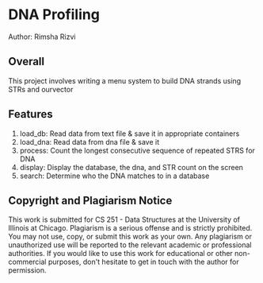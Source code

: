 # DNA Profiling
Author: Rimsha Rizvi

## Overall
This project involves writing a menu system to build DNA strands using STRs and ourvector

## Features
1. load_db: Read data from text file & save it in appropriate containers
2. load_dna: Read data from dna file & save it
3. process: Count the longest consecutive sequence of repeated STRS for DNA
4. display: Display the database, the dna, and STR count on the screen
5. search: Determine who the DNA matches to in a database

## Copyright and Plagiarism Notice
This work is submitted for CS 251 - Data Structures at the University of Illinois at Chicago.
Plagiarism is a serious offense and is strictly prohibited. You may not use, copy, or submit this work as your own. Any plagiarism or unauthorized use will be reported to the relevant academic or professional authorities.
If you would like to use this work for educational or other non-commercial purposes, don't hesitate to get in touch with the author for permission.
